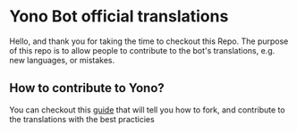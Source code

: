 # Yono Bot official translations
Hello, and thank you for taking the time to checkout this Repo. The purpose of this repo is to allow people to contribute to the bot's translations, e.g. new languages, or mistakes. 
## How to contribute to Yono?
You can checkout this [guide](https://gist.github.com/MarcDiethelm/7303312) that will tell you how to fork, and contribute to the translations with the best practicies